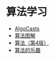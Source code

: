 # 算法学习

- [AlgoCasts](https://algocasts.io/)
- [算法图解](http://www.ituring.com.cn/book/1864)
- [算法（第4版）](http://www.ituring.com.cn/book/875)
- [算法的乐趣](http://www.ituring.com.cn/book/1605)
